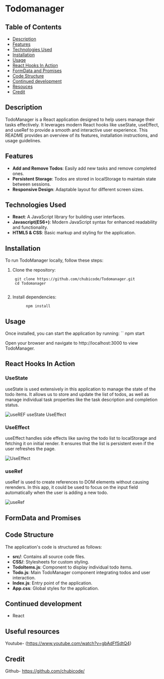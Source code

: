# Todomanager

## Table of Contents

- [Description](#description)
- [Features](#features)
- [Technologies Used](#technologies-used)
- [Installation](#installation)
- [Usage](#usage)
- [React Hooks In Action](#React-Hooks-in-Action)
- [FormData and Promises](#ForData-and-Promises)
- [Code Structure](#Code-structure)
- [Continued development](#Continued-development)
- [Resouces](#Resources)
- [Credit](#Credit)

## Description

TodoManager is a React application designed to help users manage their tasks effectively. It leverages modern React hooks like useState, useEffect, and useRef to provide a smooth and interactive user experience. This README provides an overview of its features, installation instructions, and usage guidelines.

## Features

- **Add and Remove Todos**: Easily add new tasks and remove completed ones.
- **Persistent Storage**: Todos are stored in localStorage to maintain state between sessions.
- **Responsive Design**: Adaptable layout for different screen sizes.


## Technologies Used

- **React**: A JavaScript library for building user interfaces.
- **Javascript(ES6+)**: Modern JavaScript syntax for enhanced readability and functionality.
- **HTML5 & CSS**: Basic markup and styling for the application.

## Installation

To run TodoManager locally, follow these steps:



1. Clone the repository:
   ```
    git clone https://github.com/chubicode/Todomanager.git
    cd Todomanager


2. Install dependencies:
   ```
         npm install

## Usage

Once installed, you can start the application by running:
``
  npm start

Open your browser and navigate to http://localhost:3000 to view TodoManager.

## React Hooks In Action 

### UseState 
useState is used extensively in this application to manage the state of the todo items. It allows us to store and update the list of todos, as well as manage individual task properties like the task description and completion status.

![useREF useState UseEffect](https://github.com/user-attachments/assets/9fae55b5-75e6-4743-b2e8-707eef35fe1a)

### UseEffect
useEffect handles side effects like saving the todo list to localStorage and fetching it on initial render. It ensures that the list is persistent even if the user refreshes the page.

![UseEffect](https://github.com/user-attachments/assets/11499c36-2d2d-4716-b81e-968a88e73d71)

### useRef
useRef is used to create references to DOM elements without causing rerenders. In this app, it could be used to focus on the input field automatically when the user is adding a new todo.


![useRef](https://github.com/user-attachments/assets/abadbc1b-57c4-4a1e-b098-dbccd7a4132e)

## FormData and Promises

## Code Structure

The application's code is structured as follows:

- **src/**: Contains all source code files.
- **CSS/**:  Stylesheets for custom styling.
- **TodoItems.js**: Component to display individual todo items.
- **Todo.js**: Main TodoManager component integrating todos and user interaction.
- **Index.js**: Entry point of the application.
- **App.css**: Global styles for the application.


## Continued development 
- React

## Useful resources 

Youtube- (https://www.youtube.com/watch?v=gbAdFfSdtQ4)

## Credit

Github- https://github.com/chubicode/
